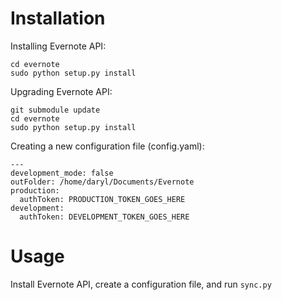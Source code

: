 # Installation

Installing Evernote API:
```
cd evernote
sudo python setup.py install
```

Upgrading Evernote API:
```
git submodule update
cd evernote
sudo python setup.py install
```

Creating a new configuration file (config.yaml):
```
---
development_mode: false
outFolder: /home/daryl/Documents/Evernote
production:
  authToken: PRODUCTION_TOKEN_GOES_HERE
development:
  authToken: DEVELOPMENT_TOKEN_GOES_HERE
```

# Usage

Install Evernote API, create a configuration file, and run `sync.py`
